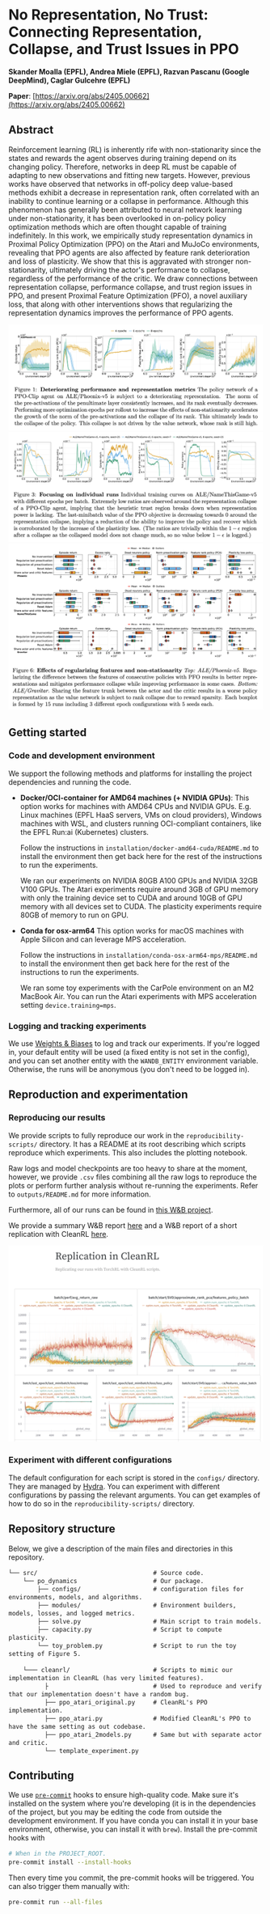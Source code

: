 # No Representation, No Trust: Connecting Representation, Collapse, and Trust Issues in PPO

**Skander Moalla (EPFL), Andrea Miele (EPFL), Razvan Pascanu (Google DeepMind), Caglar Gulcehre (EPFL)**

**Paper**: [https://arxiv.org/abs/2405.00662](https://arxiv.org/abs/2405.00662)

## Abstract

Reinforcement learning (RL) is inherently rife with non-stationarity since the states and rewards the agent observes during training depend on its changing policy.
Therefore, networks in deep RL must be capable of adapting to new observations and fitting new targets.
However, previous works have observed that networks in off-policy deep value-based methods exhibit a decrease in representation rank, often correlated with an inability to continue learning or a collapse in performance.
Although this phenomenon has generally been attributed to neural network learning under non-stationarity, it has been overlooked in on-policy policy optimization methods which are often thought capable of training indefinitely.
In this work, we empirically study representation dynamics in Proximal Policy Optimization (PPO) on the Atari and MuJoCo environments, revealing that PPO agents are also affected by feature rank deterioration and loss of plasticity.
We show that this is aggravated with stronger non-stationarity, ultimately driving the actor's performance to collapse, regardless of the performance of the critic.
We draw connections between representation collapse, performance collapse, and trust region issues in PPO, and present Proximal Feature Optimization (PFO), a novel auxiliary loss, that along with other interventions shows that regularizing the representation dynamics improves the performance of PPO agents.

![](outputs/github-figures/figure-1.png "Figure 1")
![](outputs/github-figures/figure-3.png "Figure 3")
![](outputs/github-figures/figure-6.png "Figure 6")

## Getting started

### Code and development environment

We support the following methods and platforms for installing the project dependencies and running the code.

- **Docker/OCI-container for AMD64 machines (+ NVIDIA GPUs)**:
  This option works for machines with AMD64 CPUs and NVIDIA GPUs.
  E.g. Linux machines (EPFL HaaS servers, VMs on cloud providers),
  Windows machines with WSL, and clusters running OCI-compliant containers,
  like the EPFL Run:ai (Kubernetes) clusters.

  Follow the instructions in `installation/docker-amd64-cuda/README.md` to install the environment
  then get back here for the rest of the instructions to run the experiments.

  We ran our experiments on NVIDIA 80GB A100 GPUs and NVIDIA 32GB V100 GPUs.
  The Atari experiments require around 3GB of GPU memory with only the training device set to CUDA
  and around 10GB of GPU memory with all devices set to CUDA.
  The plasticity experiments require 80GB of memory to run on GPU.

- **Conda for osx-arm64**
  This option works for macOS machines with Apple Silicon and can leverage MPS acceleration.

  Follow the instructions in `installation/conda-osx-arm64-mps/README.md` to install the environment
  then get back here for the rest of the instructions to run the experiments.

  We ran some toy experiments with the CarPole environment on an M2 MacBook Air.
  You can run the Atari experiments with MPS acceleration setting `device.training=mps`.


### Logging and tracking experiments

We use [Weights & Biases](https://wandb.ai/site) to log and track our experiments.
If you're logged in, your default entity will be used (a fixed entity is not set in the config),
and you can set another entity with the `WANDB_ENTITY` environment variable.
Otherwise, the runs will be anonymous (you don't need to be logged in).

## Reproduction and experimentation

### Reproducing our results

We provide scripts to fully reproduce our work in the `reproducibility-scripts/` directory.
It has a README at its root describing which scripts reproduce which experiments.
This also includes the plotting notebook.

Raw logs and model checkpoints are too heavy to share at the moment,
however, we provide `.csv` files combining all the raw logs to reproduce the plots or perform further analysis
without re-running the experiments.
Refer to `outputs/README.md` for more information.

Furthermore, all of our runs can be found in [this W&B project](https://wandb.ai/lawmen-05-shark/po-dynamics-rlc/).

We provide a summary W&B report [here](https://api.wandb.ai/links/lawmen-05-shark/y8ald0pm)
and a W&B report of a short replication with CleanRL [here](https://api.wandb.ai/links/lawmen-05-shark/ba3wipd7).

![](outputs/github-figures/replication.png "Replication with CleanRL")

### Experiment with different configurations

The default configuration for each script is stored in the `configs/` directory.
They are managed by [Hydra](https://hydra.cc/docs/intro/).
You can experiment with different configurations by passing the relevant arguments.
You can get examples of how to do so in the `reproducibility-scripts/` directory.

## Repository structure

Below, we give a description of the main files and directories in this repository.

```
└── src/                                # Source code.
    └── po_dynamics                     # Our package.
        ├── configs/                    # configuration files for environments, models, and algorithms.
        ├── modules/                    # Environment builders, models, losses, and logged metrics.
        ├── solve.py                    # Main script to train models.
        ├── capacity.py                 # Script to compute plasticity.
        └── toy_problem.py              # Script to run the toy setting of Figure 5.

    └─── cleanrl/                       # Scripts to mimic our implementation in CleanRL (has very limited features).
          ├                             # Used to reproduce and verify that our implementation doesn't have a random bug.
          ├── ppo_atari_original.py     # CleanRL's PPO implementation.
          ├── ppo_atari.py              # Modified CleanRL's PPO to have the same setting as out codebase.
          ├── ppo_atari_2models.py      # Same but with separate actor and critic.
          └── template_experiment.py

```

## Contributing

We use [`pre-commit`](https://pre-commit.com) hooks to ensure high-quality code.
Make sure it's installed on the system where you're developing
(it is in the dependencies of the project, but you may be editing the code from outside the development environment.
If you have conda you can install it in your base environment, otherwise, you can install it with `brew`).
Install the pre-commit hooks with

```bash
# When in the PROJECT_ROOT.
pre-commit install --install-hooks
```

Then every time you commit, the pre-commit hooks will be triggered.
You can also trigger them manually with:

```bash
pre-commit run --all-files
```

